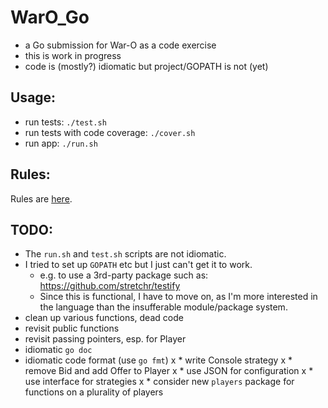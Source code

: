
WarO_Go
=========

* a Go submission for War-O as a code exercise
* this is work in progress
* code is (mostly?) idiomatic but project/GOPATH is not (yet)

Usage:
---------

* run tests: `./test.sh`
* run tests with code coverage: `./cover.sh`
* run app: `./run.sh`

Rules:
---------

Rules are [here](Rules.md).

TODO:
---------

* The `run.sh` and `test.sh` scripts are not idiomatic.
* I tried to set up `GOPATH` etc but I just can't get it to work.
    - e.g. to use a 3rd-party package such as: https://github.com/stretchr/testify
    - Since this is functional, I have to move on, as I'm more interested in
      the language than the insufferable module/package system.
* clean up various functions, dead code
* revisit public functions
* revisit passing pointers, esp. for Player
* idiomatic `go doc`
* idiomatic code format (use `go fmt`)
x * write Console strategy
x * remove Bid and add Offer to Player 
x * use JSON for configuration
x * use interface for strategies
x * consider new `players` package for functions on a plurality of players
